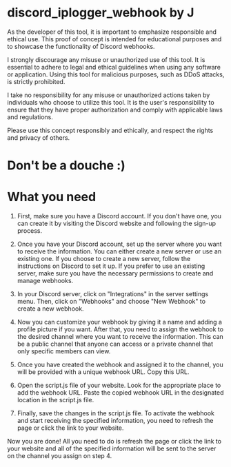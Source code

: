 # discord_iplogger_webhook by J

As the developer of this tool, it is important to emphasize responsible and ethical use. This proof of concept is intended for educational purposes and to showcase the functionality of Discord webhooks.

I strongly discourage any misuse or unauthorized use of this tool. It is essential to adhere to legal and ethical guidelines when using any software or application. Using this tool for malicious purposes, such as DDoS attacks, is strictly prohibited.

I take no responsibility for any misuse or unauthorized actions taken by individuals who choose to utilize this tool. It is the user's responsibility to ensure that they have proper authorization and comply with applicable laws and regulations.

Please use this concept responsibly and ethically, and respect the rights and privacy of others.

# Don't be a douche :)

# What you need
1. First, make sure you have a Discord account. If you don't have one, you can create it by visiting the Discord website and following the sign-up process.

2. Once you have your Discord account, set up the server where you want to receive the information. You can either create a new server or use an existing one. If you choose to create a new server, follow the instructions on Discord to set it up. If you prefer to use an existing server, make sure you have the necessary permissions to create and manage webhooks.

3. In your Discord server, click on "Integrations" in the server settings menu. Then, click on "Webhooks" and choose "New Webhook" to create a new webhook.

4. Now you can customize your webhook by giving it a name and adding a profile picture if you want. After that, you need to assign the webhook to the desired channel where you want to receive the information. This can be a public channel that anyone can access or a private channel that only specific members can view.

5. Once you have created the webhook and assigned it to the channel, you will be provided with a unique webhook URL. Copy this URL.

6. Open the script.js file of your website. Look for the appropriate place to add the webhook URL. Paste the copied webhook URL in the designated location in the script.js file.

7. Finally, save the changes in the script.js file. To activate the webhook and start receiving the specified information, you need to refresh the page or click the link to your website.

Now you are done! All you need to do is refresh the page or click the link to your website and all of the specified information will be sent to the server on the channel you assign on step 4.
